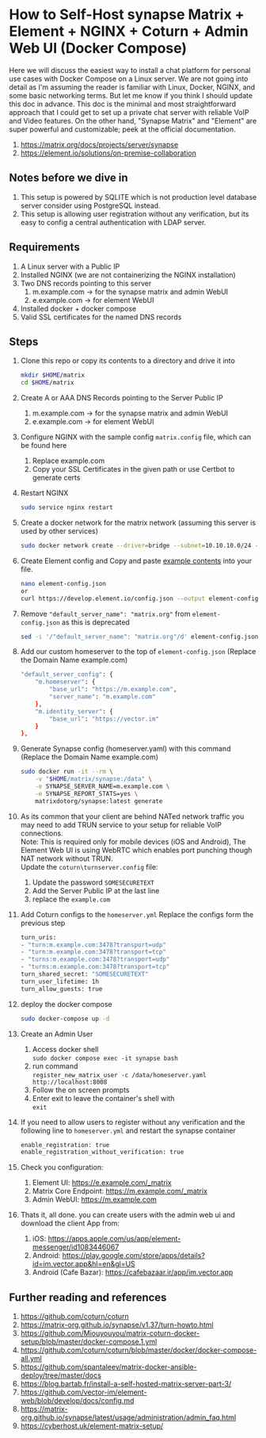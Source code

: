 # How to Self-Host synapse Matrix + Element + NGINX + Coturn + Admin Web UI (Docker Compose)

Here we will discuss the easiest way to install a chat platform for personal use cases with Docker Compose on a Linux server. We are not going into detail as I'm assuming the reader is familiar with Linux, Docker, NGINX, and some basic networking terms. But let me know if you think I should update this doc in advance.
This doc is the minimal and most straightforward approach that I could get to set up a private chat server with reliable VoIP and Video features. On the other hand, "Synapse Matrix" and "Element" are super powerful and customizable; peek at the official documentation.

1. <https://matrix.org/docs/projects/server/synapse>
1. <https://element.io/solutions/on-premise-collaboration>

## Notes before we dive in

1. This setup is powered by SQLITE which is not production level database server consider using PostgreSQL instead.
1. This setup is allowing user registration without any verification, but its easy to config a central authentication with LDAP server.

## Requirements

1. A Linux server with a Public IP
1. Installed NGINX (we are not containerizing the NGINX installation)
1. Two DNS records pointing to this server
    1. m.example.com -> for the synapse matrix and admin WebUI
    1. e.example.com -> for element WebUI
1. Installed docker + docker compose
1. Valid SSL certificates for the named DNS records

## Steps

1. Clone this repo or copy its contents to a directory and drive it into

    ```bash
    mkdir $HOME/matrix
    cd $HOME/matrix
    ```

1. Create A or AAA DNS Records pointing to the Server Public IP
    1. m.example.com -> for the synapse matrix and admin WebUI
    1. e.example.com -> for element WebUI  

1. Configure NGINX with the sample config `matrix.config` file, which can be found here
    1. Replace example.com
    1. Copy your SSL Certificates in the given path or use Certbot to generate certs  

1. Restart NGINX

    ```bash
    sudo service nginx restart
    ```

1. Create a docker network for the matrix network (assuming this server is used by other services)

    ```bash
    sudo docker network create --driver=bridge --subnet=10.10.10.0/24 --gateway=10.10.10.1 matrix_net
    ```

1. Create Element config and Copy and paste [example contents](https://develop.element.io/config.json) into your file.

    ```bash
    nano element-config.json
    or
    curl https://develop.element.io/config.json --output element-config.json
    ```

1. Remove `"default_server_name": "matrix.org"` from `element-config.json` as this is deprecated

    ```bash
    sed -i '/"default_server_name": "matrix.org"/d' element-config.json
    ```

1. Add our custom homeserver to the top of ‍‍‍`element-config.json` (Replace the Domain Name example.com)

    ```bash
    "default_server_config": {
        "m.homeserver": {
            "base_url": "https://m.example.com",
            "server_name": "m.example.com"
        },
        "m.identity_server": {
            "base_url": "https://vector.im"
        }
    },
    ```

1. Generate Synapse config (homeserver.yaml) with this command (Replace the Domain Name example.com)

    ```bash
    sudo docker run -it --rm \
        -v "$HOME/matrix/synapse:/data" \
        -e SYNAPSE_SERVER_NAME=m.example.com \
        -e SYNAPSE_REPORT_STATS=yes \
        matrixdotorg/synapse:latest generate
    ```

1. As its common that your client are behind NATed network traffic you may need to add TRUN service to your setup for reliable VoIP connections.  
Note: This is required only for mobile devices (iOS and Android), The Element Web UI is using WebRTC which enables port punching though NAT network without TRUN.  
Update the `coturn\turnserver.config` file:
    1. Update the password `SOMESECURETEXT`
    1. Add the Server Public IP at the last line
    1. replace the `example.com`

1. Add Coturn configs to the `homeserver.yml`
    Replace the configs form the previous step

    ```bash
    turn_uris:
    - "turn:m.example.com:3478?transport=udp"
    - "turn:m.example.com:3478?transport=tcp"
    - "turns:m.example.com:3478?transport=udp"
    - "turns:m.example.com:3478?transport=tcp"
    turn_shared_secret: "SOMESECURETEXT"
    turn_user_lifetime: 1h
    turn_allow_guests: true
    ```

1. deploy the docker compose

    ```bash
    sudo docker-compose up -d
    ```

1. Create an Admin User
    1. Access docker shell  
    `sudo docker compose exec -it synapse bash`
    1. run command  
    `register_new_matrix_user -c /data/homeserver.yaml http://localhost:8008`
    1. Follow the on screen prompts
    1. Enter exit to leave the container's shell with  
    `exit`

1. If you need to allow users to register without any verification and the following line to `homeserver.yml` and restart the synapse container

    ```bash
    enable_registration: true
    enable_registration_without_verification: true
    ```

1. Check you configuration:
    1. Element UI: <https://e.example.com/_matrix>
    1. Matrix Core Endpoint: <https://m.example.com/_matrix>
    1. Admin WebUI: <https://m.example.com>

1. Thats it, all done. you can create users with the admin web ui and download the client App from:

    1. iOS: <https://apps.apple.com/us/app/element-messenger/id1083446067>  
    1. Android: <https://play.google.com/store/apps/details?id=im.vector.app&hl=en&gl=US>  
    1. Android (Cafe Bazar): <https://cafebazaar.ir/app/im.vector.app>  

## Further reading and references

1. <https://github.com/coturn/coturn>
1. <https://matrix-org.github.io/synapse/v1.37/turn-howto.html>
1. <https://github.com/Miouyouyou/matrix-coturn-docker-setup/blob/master/docker-compose.1.yml>
1. <https://github.com/coturn/coturn/blob/master/docker/docker-compose-all.yml>
1. <https://github.com/spantaleev/matrix-docker-ansible-deploy/tree/master/docs>
1. <https://blog.bartab.fr/install-a-self-hosted-matrix-server-part-3/>
1. <https://github.com/vector-im/element-web/blob/develop/docs/config.md>
1. <https://matrix-org.github.io/synapse/latest/usage/administration/admin_faq.html>
1. <https://cyberhost.uk/element-matrix-setup/>

